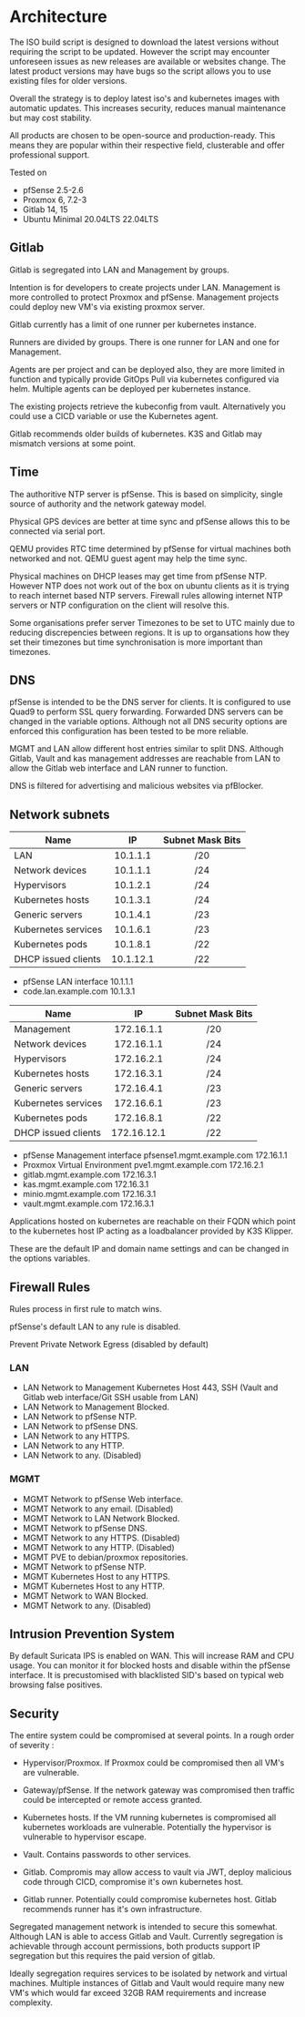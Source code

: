 # Architecture

The ISO build script is designed to download the latest versions without requiring the script to be updated. However the script may encounter unforeseen issues as new releases are available or websites change. The latest product versions may have bugs so the script allows you to use existing files for older versions.

Overall the strategy is to deploy latest iso's and kubernetes images with automatic updates. This increases security, reduces manual maintenance but may cost stability.

All products are chosen to be open-source and production-ready. This means they are popular within their respective field, clusterable and offer professional support.

Tested on

- pfSense 2.5-2.6
- Proxmox 6, 7.2-3
- Gitlab 14, 15
- Ubuntu Minimal 20.04LTS 22.04LTS

## Gitlab

Gitlab is segregated into LAN and Management by groups.

Intention is for developers to create projects under LAN. Management is more controlled to protect Proxmox and pfSense. Management projects could deploy new VM's via existing proxmox server.

Gitlab currently has a limit of one runner per kubernetes instance.

Runners are divided by groups. There is one runner for LAN and one for Management.

Agents are per project and can be deployed also, they are more limited in function and typically provide GitOps Pull via kubernetes configured via helm. Multiple agents can be deployed per kubernetes instance.

The existing projects retrieve the kubeconfig from vault. Alternatively you could use a CICD variable or use the Kubernetes agent.

Gitlab recommends older builds of kubernetes. K3S and Gitlab may mismatch versions at some point.

## Time

The authoritive NTP server is pfSense. This is based on simplicity, single source of authority and the network gateway model.

Physical GPS devices are better at time sync and pfSense allows this to be connected via serial port.

QEMU provides RTC time determined by pfSense for virtual machines both networked and not. QEMU guest agent may help the time sync.

Physical machines on DHCP leases may get time from pfSense NTP. However NTP does not work out of the box on ubuntu clients as it is trying to reach internet based NTP servers. Firewall rules allowing internet NTP servers or NTP configuration on the client will resolve this.

Some organisations prefer server Timezones to be set to UTC mainly due to reducing discrepencies between regions. It is up to organsations how they set their timezones but time synchronisation is more important than timezones.

## DNS

pfSense is intended to be the DNS server for clients. It is configured to use Quad9 to perform SSL query forwarding. Forwarded DNS servers can be changed in the variable options. Although not all DNS security options are enforced this configuration has been tested to be more reliable.

MGMT and LAN allow different host entries similar to split DNS. Although Gitlab, Vault and kas management addresses are reachable from LAN to allow the Gitlab web interface and LAN runner to function.

DNS is filtered for advertising and malicious websites via pfBlocker.

## Network subnets

| Name          | IP            | Subnet Mask Bits |
| ------------- |:-------------:|:----------------:|
|LAN            |10.1.1.1       | /20              |
|Network devices|10.1.1.1       | /24              |
|Hypervisors    |10.1.2.1       | /24              |
|Kubernetes hosts|10.1.3.1      | /24              |
|Generic servers|10.1.4.1       | /23              |
|Kubernetes services|10.1.6.1   | /23              |
|Kubernetes pods|10.1.8.1       | /22              |
|DHCP issued clients|10.1.12.1  | /22              |

- pfSense LAN interface 10.1.1.1
- code.lan.example.com 10.1.3.1

| Name          | IP            | Subnet Mask Bits |
| ------------- |:-------------:|:----------------:|
|Management     |172.16.1.1     | /20              |
|Network devices|172.16.1.1     | /24              |
|Hypervisors    |172.16.2.1     | /24              |
|Kubernetes hosts|172.16.3.1    | /24              |
|Generic servers|172.16.4.1     | /23              |
|Kubernetes services|172.16.6.1 | /23              |
|Kubernetes pods|172.16.8.1     | /22              |
|DHCP issued clients|172.16.12.1| /22              |

- pfSense Management interface pfsense1.mgmt.example.com 172.16.1.1
- Proxmox Virtual Environment pve1.mgmt.example.com 172.16.2.1
- gitlab.mgmt.example.com 172.16.3.1
- kas.mgmt.example.com 172.16.3.1
- minio.mgmt.example.com 172.16.3.1
- vault.mgmt.example.com 172.16.3.1

Applications hosted on kubernetes are reachable on their FQDN which point to the kubernetes host IP acting as a loadbalancer provided by K3S Klipper.

These are the default IP and domain name settings and can be changed in the options variables.

## Firewall Rules

Rules process in first rule to match wins.

pfSense's default LAN to any rule is disabled.

Prevent Private Network Egress (disabled by default)

### LAN

- LAN Network to Management Kubernetes Host 443, SSH (Vault and Gitlab web interface/Git SSH usable from LAN)
- LAN Network to Management Blocked.
- LAN Network to pfSense NTP.
- LAN Network to pfSense DNS.
- LAN Network to any HTTPS.
- LAN Network to any HTTP.
- LAN Network to any. (Disabled)

### MGMT

- MGMT Network to pfSense Web interface.
- MGMT Network to any email. (Disabled)
- MGMT Network to LAN Network Blocked.
- MGMT Network to pfSense DNS.
- MGMT Network to any HTTPS. (Disabled)
- MGMT Network to any HTTP. (Disabled)
- MGMT PVE to debian/proxmox repositories.
- MGMT Network to pfSense NTP.
- MGMT Kubernetes Host to any HTTPS.
- MGMT Kubernetes Host to any HTTP.
- MGMT Network to WAN Blocked.
- MGMT Network to any. (Disabled)

## Intrusion Prevention System

By default Suricata IPS is enabled on WAN. This will increase RAM and CPU usage. You can monitor it for blocked hosts and disable within the pfSense interface. It is precustomised with blacklisted SID's based on typical web browsing false positives.

## Security

The entire system could be compromised at several points. In a rough order of severity :

- Hypervisor/Proxmox. If Proxmox could be compromised then all VM's are vulnerable.

- Gateway/pfSense. If the network gateway was compromised then traffic could be intercepted or remote access granted.

- Kubernetes hosts. If the VM running kubernetes is compromised all kubernetes workloads are vulnerable. Potentially the hypervisor is vulnerable to hypervisor escape.

- Vault. Contains passwords to other services.

- Gitlab. Compromis may allow access to vault via JWT, deploy malicious code through CICD, compromise it's own kubernetes host.

- Gitlab runner. Potentially could compromise kubernetes host. Gitlab recommends runner has it's own infrastructure.

Segregated management network is intended to secure this somewhat. Although LAN is able to access Gitlab and Vault. Currently segregation is achievable through account permissions, both products support IP segregation but this requires the paid version of gitlab.

Ideally segregation requires services to be isolated by network and virtual machines. Multiple instances of Gitlab and Vault would require many new VM's which would far exceed 32GB RAM requirements and increase complexity.
